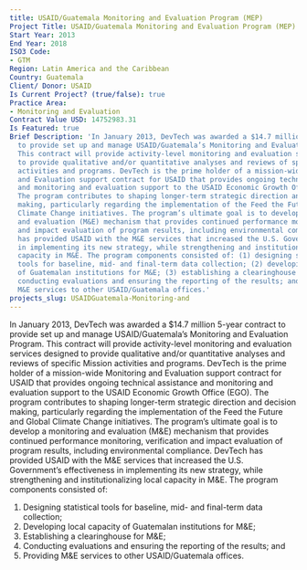 ```yaml
---
title: USAID/Guatemala Monitoring and Evaluation Program (MEP)
Project Title: USAID/Guatemala Monitoring and Evaluation Program (MEP)
Start Year: 2013
End Year: 2018
ISO3 Code:
- GTM
Region: Latin America and the Caribbean
Country: Guatemala
Client/ Donor: USAID
Is Current Project? (true/false): true
Practice Area:
- Monitoring and Evaluation
Contract Value USD: 14752983.31
Is Featured: true
Brief Description: 'In January 2013, DevTech was awarded a $14.7 million 5-year contract
  to provide set up and manage USAID/Guatemala’s Monitoring and Evaluation Program.
  This contract will provide activity-level monitoring and evaluation services designed
  to provide qualitative and/or quantitative analyses and reviews of specific Mission
  activities and programs. DevTech is the prime holder of a mission-wide Monitoring
  and Evaluation support contract for USAID that provides ongoing technical assistance
  and monitoring and evaluation support to the USAID Economic Growth Office (EGO).
  The program contributes to shaping longer-term strategic direction and decision
  making, particularly regarding the implementation of the Feed the Future and Global
  Climate Change initiatives. The program’s ultimate goal is to develop a monitoring
  and evaluation (M&E) mechanism that provides continued performance monitoring, verification
  and impact evaluation of program results, including environmental compliance. DevTech
  has provided USAID with the M&E services that increased the U.S. Government’s effectiveness
  in implementing its new strategy, while strengthening and institutionalizing local
  capacity in M&E. The program components consisted of: (1) designing statistical
  tools for baseline, mid- and final-term data collection; (2) developing local capacity
  of Guatemalan institutions for M&E; (3) establishing a clearinghouse for M&E; (4)
  conducting evaluations and ensuring the reporting of the results; and (5) providing
  M&E services to other USAID/Guatemala offices.'
projects_slug: USAIDGuatemala-Monitoring-and
---
```


In January 2013, DevTech was awarded a $14.7 million 5-year contract to provide set up and manage USAID/Guatemala’s Monitoring and Evaluation Program. This contract will provide activity-level monitoring and evaluation services designed to provide qualitative and/or quantitative analyses and reviews of specific Mission activities and programs. DevTech is the prime holder of a mission-wide Monitoring and Evaluation support contract for USAID that provides ongoing technical assistance and monitoring and evaluation support to the USAID Economic Growth Office (EGO). The program contributes to shaping longer-term strategic direction and decision making, particularly regarding the implementation of the Feed the Future and Global Climate Change initiatives. The program’s ultimate goal is to develop a monitoring and evaluation (M&E) mechanism that provides continued performance monitoring, verification and impact evaluation of program results, including environmental compliance. DevTech has provided USAID with the M&E services that increased the U.S. Government’s effectiveness in implementing its new strategy, while strengthening and institutionalizing local capacity in M&E. The program components consisted of: 
1. Designing statistical tools for baseline, mid- and final-term data collection;
2. Developing local capacity of Guatemalan institutions for M&E;
3. Establishing a clearinghouse for M&E;
4. Conducting evaluations and ensuring the reporting of the results; and
5. Providing M&E services to other USAID/Guatemala offices.